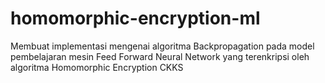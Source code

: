 # homomorphic-encryption-ml
Membuat implementasi mengenai algoritma Backpropagation pada model pembelajaran mesin Feed Forward Neural Network yang terenkripsi oleh algoritma Homomorphic Encryption CKKS
